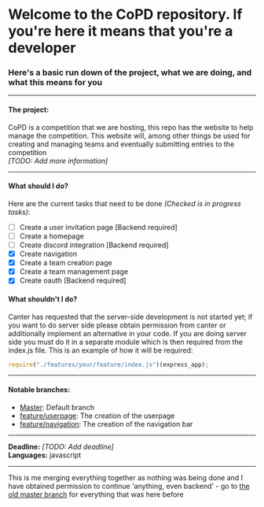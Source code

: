 # Welcome to the CoPD repository. If you're here it means that you're a developer
### Here's a basic run down of the project, what we are doing, and what this means for you
_____
#### The project:
CoPD is a competition that we are hosting, this repo has the website to help manage the competition. This website will, 
among other things be used for creating and managing teams and eventually submitting entries to the competition<br/>
_[TODO: Add more information]_
_____
#### What should I do?
Here are the current tasks that need to be done *(Checked is in progress tasks)*:
- [ ] Create a user invitation page [Backend required]
- [ ] Create a homepage
- [ ] Create discord integration [Backend required]
- [x] Create navigation
- [x] Create a team creation page
- [x] Create a team management page
- [x] Create oauth [Backend required]
#### What shouldn't I do?
Canter has requested that the server-side development is not started yet; if you want to do server side please obtain permission from canter or additionally implement an alternative in your code. If you are doing server side you must do it in a separate module which is then required from the index.js file. This is an example of how it will be required:
```js
require("./features/your/feature/index.js")(express_app);
```
_____
#### Notable branches:
- [Master](https://github.com/dkantereivin/programming-discord-bot): Default branch 
- [feature/userpage](https://github.com/dkantereivin/programming-discord-bot/tree/feature/userpage): The creation of the userpage
- [feature/navigation](https://github.com/dkantereivin/programming-discord-bot/tree/feature/userpage): The creation of the navigation bar
_____
__Deadline:__ _[TODO: Add deadline]_<br/>
__Languages:__ javascript
_____
This is me merging everything together as nothing was being done and I have obtained permission to continue 
'anything, even backend' - go to 
[the old master branch](https://github.com/dkantereivin/programming-discord-bot/tree/old-master) 
for everything that was here before
